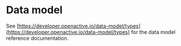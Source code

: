 # Data model

See [https://developer.openactive.io/data-model/types](https://developer.openactive.io/data-model/types) for the data model reference documentation.
